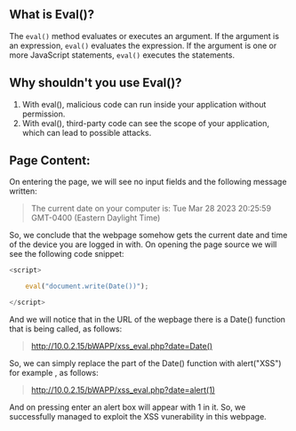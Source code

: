 ## What is Eval()?

The `eval()` method evaluates or executes an argument.
If the argument is an expression, `eval()` evaluates the expression. If the argument is one or more JavaScript statements, `eval()` executes the statements.

## Why shouldn't you use Eval()?

1. With eval(), malicious code can run inside your application without permission.
2. With eval(), third-party code can see the scope of your application, which can lead to possible attacks.

## Page Content:

On entering the page, we will see no input fields and the following message written:

>The current date on your computer is:
>Tue Mar 28 2023 20:25:59 GMT-0400 (Eastern Daylight Time)

So, we conclude that the webpage somehow gets the current date and time of the device you are logged in with.
On opening the page source we will see the following code snippet:

```javascript
<script>

    eval("document.write(Date())");

</script>
```

And we will notice that in the URL of the wepbage there is a Date() function that is being called, as follows:

> http://10.0.2.15/bWAPP/xss_eval.php?date=Date()

So, we can simply replace the part of the Date() function with alert("XSS") for example , as follows:

> http://10.0.2.15/bWAPP/xss_eval.php?date=alert(1)

And on pressing enter an alert box will appear with 1 in it.
So, we successfully managed to exploit the XSS vunerability in this webpage.